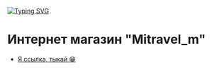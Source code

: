 [![Typing SVG](https://readme-typing-svg.herokuapp.com?font=Fira+Code&weight=700&size=30&pause=500&color=00008B&width=450&lines=-%3E+-%3E+-%3E+SkyDream+%3C-+%3C-+%3C-)](https://git.io/typing-svg)
# Интернет магазин "Mitravel_m"
- [Я ссылка, тыкай 😁](https://1skydream1.github.io/Mitravel/)
